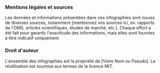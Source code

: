 ### Mentions légales et sources

Les données et informations présentées dans ces infographies sont issues de diverses sources, notamment [mentionnez vos sources ici, ex: rapports de l'OMS, articles scientifiques, études de marché, etc.]. Chaque effort a été fait pour garantir l'exactitude des informations, mais elles sont fournies à titre indicatif uniquement.

### Droit d'auteur

L'ensemble des infographies est la propriété de [Votre Nom ou Pseudo]. La réutilisation est soumise aux termes de la licence MIT.
